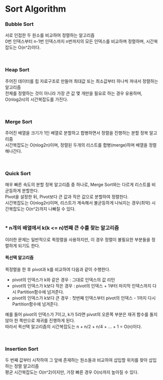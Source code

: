# Sort Algorithm

### Bubble Sort
서로 인접한 두 원소를 비교하여 정렬하는 알고리즘<br>
0번 인덱스부터 n-1번 인덱스까지 n번까지의 모든 인덱스를 비교하며 정렬하며, 시간복잡도는 O(n^2)이다.<br>

<br>

### Heap Sort
주어진 데이터를 힙 자료구조로 만들어 최대값 또는 최소값부터 하나씩 꺼내서 정렬하는 알고리즘<br>
전체를 정렬하는 것이 아니라 가장 큰 값 몇 개만을 필요로 하는 경우 유용하며, O(nlog2n)의 시간복잡도를 가진다.<br>

<br>

### Merge Sort
주어진 배열을 크기가 1인 배열로 분할하고 합병하면서 정렬을 진행하는 분할 정복 알고리즘<br>
시간복잡도는 O(nlog2n)이며, 정렬된 두개의 리스트를 합병(merge)하며 배열을 정렬해나간다.<br>

<br>

### Quick Sort
매우 빠른 속도의 분할 정복 알고리즘 중 하나로, Merge Sort와는 다르게 리스트를 비균등하게 분할한다.<br>
Pivot을 설정한 뒤, Pivot보다 큰 값과 작은 값으로 분할하여 정렬한다.<br>
시간복잡도는 O(nlog2n)이며, 리스트가 계속해서 불균등하게 나눠지는 경우(최악) 시간복잡도는 O(n^2)까지 나빠질 수 있다.<br> 


### * n개의 배열에서 k(k <= n)번째 큰 수를 찾는 알고리즘

이러한 문제는 일반적으로 퀵정렬을 사용하지만, 이 경우 정렬이 불필요한 부분들을 정렬하게 되기도 한다.<br>

#### 퀵선택 알고리즘
퀵정렬을 한 후 pivot과 k를 비교하여 다음과 같이 수행한다.<br>
- pivot의 인덱스가 k와 같은 경우 : 그대로 인덱스의 값 리턴
- pivot의 인덱스가 k보다 작은 경우 : pivot의 인덱스 + 1부터 마지막 인덱스까지 다시 Partition함수에 넘겨준다.
- pivot의 인덱스가 k보다 큰 경우 : 첫번째 인덱스부터 pivot의 인덱스 - 1까지 다시 Partition함수에 넘겨준다.

예를 들어 pivot의 인덱스가 7이고, k가 5라면 pivot의 오른쪽 부분은 재귀 함수를 돌지 않아 한 쪽만으로 재귀를 진행하게 된다.<br>
따라서 퀵선택 알고리즘의 시간복잡도는 n + n/2 + n/4 + … + 1 = O(n)이다.<br>

<br>

### Insertion Sort
두 번째 값부터 시작하여 그 앞에 존재하는 원소들과 비교하여 삽입할 위치를 찾아 삽입하는 정렬 알고리즘<br>
평균 시간복잡도는 O(n^2)이지만, 가장 빠른 경우 O(n)까지 높아질 수 있다.<br>
